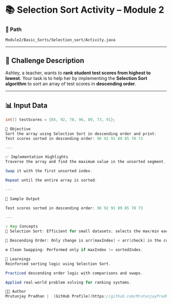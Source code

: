 # 📚 Selection Sort Activity – Module 2

### 📂 Path
`Module2/Basic_Sorts/Selection_sort/Activity.java`

---

## 🧩 Challenge Description

Ashley, a teacher, wants to **rank student test scores from highest to lowest**. Your task is to help her by implementing the **Selection Sort algorithm** to sort an array of test scores in **descending order**.

---

## 📊 Input Data

```java
int[] testScores = {85, 92, 78, 96, 89, 73, 91};

🎯 Objective
Sort the array using Selection Sort in descending order and print:
Test scores sorted in descending order: 96 92 91 89 85 78 73

---

✅ Implementation Highlights
Traverse the array and find the maximum value in the unsorted segment.

Swap it with the first unsorted index.

Repeat until the entire array is sorted.

---

📌 Sample Output

Test scores sorted in descending order: 96 92 91 89 85 78 73

---

💡 Key Concepts
🔁 Selection Sort: Efficient for small datasets; selects the max/min each pass.

🧠 Descending Order: Only change is arr[maxIndex] < arr[check] in the comparison.

⚙️ Clean Swapping: Performed only if maxIndex != sortedIndex.

🧠 Learnings
Reinforced sorting logic using Selection Sort.

Practiced descending order logic with comparisons and swaps.

Applied real-world problem solving for ranking systems.

👨‍💻 Author
Mrutunjay Pradhan |  [GitHub Profile](https://github.com/MrutunjayPradhan)